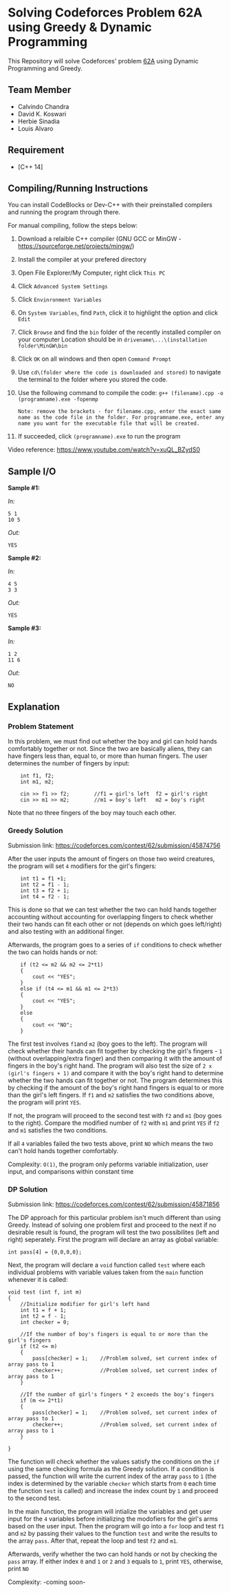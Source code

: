 # Solving Codeforces Problem 62A using Greedy & Dynamic Programming
This Repository will solve Codeforces' problem [62A](http://codeforces.com/problemset/problem/62/A) using Dynamic Programming and Greedy.

## Team Member
- Calvindo Chandra
- David K. Koswari
- Herbie Sinadia
- Louis Alvaro

## Requirement
- [C++ 14] 

## Compiling/Running Instructions
You can install CodeBlocks or Dev-C++ with their preinstalled compilers and running the program through there.

For manual compiling, follow the steps below:

1. Download a relaible C++ compiler (GNU GCC or MinGW - https://sourceforge.net/projects/mingw/)
2. Install the compiler at your prefered directory
3. Open File Explorer/My Computer, right click ```This PC```
4. Click ```Advanced System Settings```
5. Click ```Envinronment Variables```
6. On ```System Variables```, find ```Path```, click it to highlight the option and click ```Edit```
7. Click ```Browse``` and find the ```bin``` folder of the recently installed compiler on your computer
   Location should be in ```drivename\...\(installation folder\MinGW\bin```
8. Click ```OK``` on all windows and then open ```Command Prompt```
9. Use ```cd\(folder where the code is downloaded and stored)``` to navigate the terminal to the folder where you stored the code.
10. Use the following command to compile the code: ```g++ (filename).cpp -o (programname).exe -fopenmp```
    
    ```Note: remove the brackets - for filename.cpp, enter the exact same name as the code file in the folder. For programname.exe, enter any name you want for the executable file that will be created.```
11. If succeeded, click ```(programname).exe``` to run the program

Video reference: https://www.youtube.com/watch?v=xuQL_BZydS0

## Sample I/O
**Sample #1:**

_In:_
```
5 1
10 5
```

_Out:_
```
YES
```
**Sample #2:**

_In:_
```
4 5
3 3
```

_Out:_
```
YES
```
**Sample #3:**

_In:_
```
1 2
11 6
```

_Out:_
```
NO
```

## Explanation
### Problem Statement
In this problem, we must find out whether the boy and girl can hold hands comfortably together or not. Since the two are basically aliens, they can have fingers less than, equal to, or more than human fingers. The user determines the number of fingers by input:
```
    int f1, f2;
    int m1, m2;

    cin >> f1 >> f2;        //f1 = girl's left  f2 = girl's right
    cin >> m1 >> m2;        //m1 = boy's left   m2 = boy's right
```
Note that no three fingers of the boy may touch each other.
### Greedy Solution
Submission link: https://codeforces.com/contest/62/submission/45874756

After the user inputs the amount of fingers on those two weird creatures, the program will set ```4``` modifiers for the girl's fingers:
```
    int t1 = f1 +1;
    int t2 = f1 - 1;
    int t3 = f2 + 1;
    int t4 = f2 - 1;
```
This is done so that we can test whether the two can hold hands together accounting without accounting for overlapping fingers to check whether their two hands can fit each other or not (depends on which goes left/right) and also testing with an additional finger. 

Afterwards, the program goes to a series of ```if``` conditions to check whether the two can holds hands or not:
```
    if (t2 <= m2 && m2 <= 2*t1)
    {
        cout << "YES";
    }
    else if (t4 <= m1 && m1 <= 2*t3)
    {
        cout << "YES";
    }
    else
    {
        cout << "NO";
    }
 ```
 The first test involves ```f1```and ```m2``` (boy goes to the left). The program will check whether their hands can fit together by checking the girl's fingers - ```1``` (without overlapping/extra finger) and then comparing it with the amount of fingers in the boy's right hand. The program will also test the size of ```2 x (girl's fingers + 1)``` and compare it with the boy's right hand to determine whether the two hands can fit together or not. The program determines this by checking if the amount of the boy's right hand fingers is equal to or more than the girl's left fingers. If ```f1``` and ```m2``` satisfies the two conditions above, the program will print ```YES```. 
 
 If not, the program will proceed to the second test with ```f2``` and ```m1``` (boy goes to the right). Compare the modified number of ```f2``` with ```m1``` and print ```YES``` if ```f2``` and ```m1``` satisfies the two conditions. 
 
 If all ```4``` variables failed the two tests above, print ```NO``` which means the two can't hold hands together comfortably.
 
 Complexity: ```O(1)```, the program only peforms variable initialization, user input, and comparisons within constant time
 
 ### DP Solution
 Submission link: https://codeforces.com/contest/62/submission/45871856
 
The DP approach for this particular problem isn't much different than using Greedy. Instead of solving one problem first and proceed to the next if no desirable result is found, the program will test the two possibilites (left and right) seperately. First the program will declare an array as global variable:
```
int pass[4] = {0,0,0,0}; 
```
Next, the program will declare a ```void``` function called ```test``` where each individual problems with variable values taken from the ```main``` function whenever it is called:
```
void test (int f, int m)
{
    //Initialize modifier for girl's left hand 
    int t1 = f + 1;   
    int t2 = f - 1;   
    int checker = 0;
    
    //If the number of boy's fingers is equal to or more than the girl's fingers
    if (t2 <= m)
    {
        pass[checker] = 1;    //Problem solved, set current index of array pass to 1 
        checker++;            //Problem solved, set current index of array pass to 1 
    }
    
    //If the number of girl's fingers * 2 exceeds the boy's fingers
    if (m <= 2*t1)
    {
        pass[checker] = 1;    //Problem solved, set current index of array pass to 1 
        checker++;            //Problem solved, set current index of array pass to 1 
    }

}
```
The function will check whether the values satisfy the conditions on the ```if``` using the same checking formula as the Greedy solution. If a condition is passed, the function will write the current index of the array ```pass``` to ```1``` (the index is determined by the variable ```checker``` which starts from ```0``` each time the function ```test``` is called) and increase the index count by ```1``` and proceed to the second test.

In the main function, the program will intialize the variables and get user input for the ```4``` variables before initializing the modofiers for the girl's arms based on the user input. Then the program will go into a ```for``` loop and test ```f1``` and ```m2``` by passing their values to the function ```test``` and write the results to the array ```pass```. After that, repeat the loop and test ```f2``` and ```m1```.

Afterwards, verify whether the two can hold hands or not by checking the ```pass``` array. If either index ```0``` and ```1``` or ```2``` and ```3``` equals to ```1```, print ```YES```, otherwise, print ```NO```

Complexity:  -coming soon-







